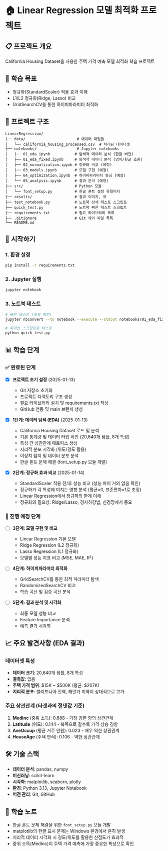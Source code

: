 # 🏠 Linear Regression 모델 최적화 프로젝트

## 📋 프로젝트 개요
California Housing Dataset을 사용한 주택 가격 예측 모델 최적화 학습 프로젝트

## 🎯 학습 목표
- 정규화(StandardScaler) 적용 효과 이해
- L1/L2 정규화(Ridge, Lasso) 비교
- GridSearchCV를 통한 하이퍼파라미터 최적화

## 📁 프로젝트 구조
```
LinearRegression/
├── data/                       # 데이터 파일들
│   └── california_housing_processed.csv  # 처리된 데이터셋
├── notebooks/                  # Jupyter notebooks
│   ├── 01_eda.ipynb           # 탐색적 데이터 분석 (한글 버전)
│   ├── 01_eda_fixed.ipynb     # 탐색적 데이터 분석 (영어/한글 호환)
│   ├── 02_normalization.ipynb # 정규화 비교 (예정)
│   ├── 03_models.ipynb        # 모델 구현 (예정)
│   ├── 04_optimization.ipynb  # 하이퍼파라미터 튜닝 (예정)
│   └── 05_analysis.ipynb      # 결과 분석 (예정)
├── src/                       # Python 모듈
│   └── font_setup.py          # 한글 폰트 설정 유틸리티
├── results/                   # 결과 이미지, 표
├── test_notebook.py           # 노트북 상세 테스트 스크립트
├── quick_test.py              # 노트북 빠른 테스트 스크립트
├── requirements.txt           # 필요 라이브러리 목록
├── .gitignore                 # Git 제외 파일 목록
└── README.md
```

## 🚀 시작하기

### 1. 환경 설정
```bash
pip install -r requirements.txt
```

### 2. Jupyter 실행
```bash
jupyter notebook
```

### 3. 노트북 테스트
```bash
# 빠른 테스트 (오류 확인)
jupyter nbconvert --to notebook --execute --stdout notebooks/01_eda_fixed.ipynb > /dev/null

# 파이썬 스크립트로 테스트
python quick_test.py
```

## 📊 학습 단계

### ✅ 완료된 단계
- [x] **프로젝트 초기 설정** (2025-01-13)
  - Git 저장소 초기화
  - 프로젝트 디렉토리 구조 생성
  - 필요 라이브러리 설치 및 requirements.txt 작성
  - GitHub 연동 및 main 브랜치 생성

- [x] **1단계: 데이터 탐색 (EDA)** (2025-01-13)
  - California Housing Dataset 로드 및 분석
  - 기본 통계량 및 데이터 타입 확인 (20,640개 샘플, 8개 특성)
  - 특성 간 상관관계 매트릭스 생성
  - 지리적 분포 시각화 (위도/경도 활용)
  - 이상치 탐지 및 데이터 분포 분석
  - 한글 폰트 문제 해결 (font_setup.py 모듈 개발)

- [x] **2단계: 정규화 효과 비교** (2025-01-14)
  - StandardScaler 적용 전/후 성능 비교 (성능 차이 거의 없음 확인)
  - 정규화가 각 특성에 미치는 영향 분석 (평균=0, 표준편차=1로 조정)
  - Linear Regression에서 정규화의 한계 이해
  - 정규화의 필요성: Ridge/Lasso, 경사하강법, 신경망에서 중요

### 🔄 진행 예정 단계

- [ ] **3단계: 모델 구현 및 비교**
  - Linear Regression 기본 모델
  - Ridge Regression (L2 정규화)
  - Lasso Regression (L1 정규화)
  - 모델별 성능 지표 비교 (MSE, MAE, R²)

- [ ] **4단계: 하이퍼파라미터 최적화**
  - GridSearchCV를 통한 최적 파라미터 탐색
  - RandomizedSearchCV 비교
  - 학습 곡선 및 검증 곡선 분석

- [ ] **5단계: 결과 분석 및 시각화**
  - 최종 모델 성능 비교
  - Feature Importance 분석
  - 예측 결과 시각화

## 📈 주요 발견사항 (EDA 결과)

### 데이터셋 특성
- **데이터 크기**: 20,640개 샘플, 8개 특성
- **결측값**: 없음
- **주택 가격 범위**: $15K ~ $500K (평균: $207K)
- **지리적 분포**: 캘리포니아 전역, 해안가 지역이 상대적으로 고가

### 주요 상관관계 (타겟과의 절댓값 기준)
1. **MedInc** (중위 소득): 0.688 - 가장 강한 양의 상관관계
2. **Latitude** (위도): 0.144 - 북쪽으로 갈수록 가격 상승 경향
3. **AveOccup** (평균 거주 인원): 0.023 - 매우 약한 상관관계
4. **HouseAge** (주택 연식): 0.106 - 약한 상관관계

## 🛠️ 기술 스택
- **데이터 분석**: pandas, numpy
- **머신러닝**: scikit-learn
- **시각화**: matplotlib, seaborn, plotly
- **환경**: Python 3.13, Jupyter Notebook
- **버전 관리**: Git, GitHub

## 📝 학습 노트
- 한글 폰트 문제 해결을 위한 `font_setup.py` 모듈 개발
- matplotlib의 한글 표시 문제는 Windows 환경에서 흔히 발생
- 지리적 데이터 시각화 시 경도/위도를 활용한 산점도가 효과적
- 중위 소득(MedInc)이 주택 가격 예측에 가장 중요한 특성으로 확인